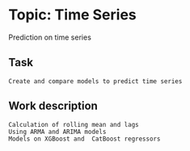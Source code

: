 # Topic: Time Series

Prediction on time series

## Task
	Create and compare models to predict time series

## Work description
	Calculation of rolling mean and lags
	Using ARMA and ARIMA models
	Models on XGBoost and  CatBoost regressors